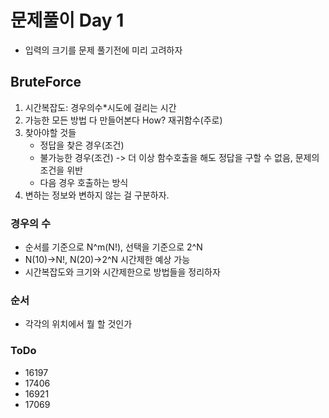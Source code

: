 # 문제풀이 Day 1
 - 입력의 크기를 문제 풀기전에 미리 고려하자

##  BruteForce
1. 시간복잡도: 경우의수*시도에 걸리는 시간
2. 가능한 모든 방법 다 만들어본다 How? 재귀함수(주로)
3. 찾아야할 것들
   - 정답을 찾은 경우(조건)
   - 불가능한 경우(조건) -> 더 이상 함수호출을 해도 정답을 구할 수 없음, 문제의 조건을 위반
   - 다음 경우 호출하는 방식
4. 변하는 정보와 변하지 않는 걸 구분하자.

### 경우의 수
 -  순서를 기준으로 N^m(N!), 선택을 기준으로 2^N
 -  N(10)->N!, N(20)->2^N 시간제한 예상 가능
 -  시간복잡도와 크기와 시간제한으로 방법들을 정리하자

### 순서
- 각각의 위치에서 뭘 할 것인가

### ToDo
- 16197
- 17406
- 16921
- 17069